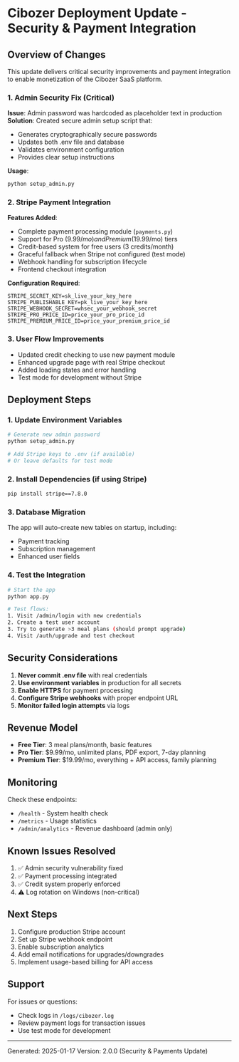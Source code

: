 # Cibozer Deployment Update - Security & Payment Integration

## Overview of Changes

This update delivers critical security improvements and payment integration to enable monetization of the Cibozer SaaS platform.

### 1. Admin Security Fix (Critical)

**Issue**: Admin password was hardcoded as placeholder text in production
**Solution**: Created secure admin setup script that:
- Generates cryptographically secure passwords
- Updates both .env file and database
- Validates environment configuration
- Provides clear setup instructions

**Usage**:
```bash
python setup_admin.py
```

### 2. Stripe Payment Integration

**Features Added**:
- Complete payment processing module (`payments.py`)
- Support for Pro ($9.99/mo) and Premium ($19.99/mo) tiers
- Credit-based system for free users (3 credits/month)
- Graceful fallback when Stripe not configured (test mode)
- Webhook handling for subscription lifecycle
- Frontend checkout integration

**Configuration Required**:
```env
STRIPE_SECRET_KEY=sk_live_your_key_here
STRIPE_PUBLISHABLE_KEY=pk_live_your_key_here
STRIPE_WEBHOOK_SECRET=whsec_your_webhook_secret
STRIPE_PRO_PRICE_ID=price_your_pro_price_id
STRIPE_PREMIUM_PRICE_ID=price_your_premium_price_id
```

### 3. User Flow Improvements

- Updated credit checking to use new payment module
- Enhanced upgrade page with real Stripe checkout
- Added loading states and error handling
- Test mode for development without Stripe

## Deployment Steps

### 1. Update Environment Variables

```bash
# Generate new admin password
python setup_admin.py

# Add Stripe keys to .env (if available)
# Or leave defaults for test mode
```

### 2. Install Dependencies (if using Stripe)

```bash
pip install stripe==7.8.0
```

### 3. Database Migration

The app will auto-create new tables on startup, including:
- Payment tracking
- Subscription management
- Enhanced user fields

### 4. Test the Integration

```bash
# Start the app
python app.py

# Test flows:
1. Visit /admin/login with new credentials
2. Create a test user account
3. Try to generate >3 meal plans (should prompt upgrade)
4. Visit /auth/upgrade and test checkout
```

## Security Considerations

1. **Never commit .env file** with real credentials
2. **Use environment variables** in production for all secrets
3. **Enable HTTPS** for payment processing
4. **Configure Stripe webhooks** with proper endpoint URL
5. **Monitor failed login attempts** via logs

## Revenue Model

- **Free Tier**: 3 meal plans/month, basic features
- **Pro Tier**: $9.99/mo, unlimited plans, PDF export, 7-day planning
- **Premium Tier**: $19.99/mo, everything + API access, family planning

## Monitoring

Check these endpoints:
- `/health` - System health check
- `/metrics` - Usage statistics
- `/admin/analytics` - Revenue dashboard (admin only)

## Known Issues Resolved

1. ✅ Admin security vulnerability fixed
2. ✅ Payment processing integrated
3. ✅ Credit system properly enforced
4. ⚠️ Log rotation on Windows (non-critical)

## Next Steps

1. Configure production Stripe account
2. Set up Stripe webhook endpoint
3. Enable subscription analytics
4. Add email notifications for upgrades/downgrades
5. Implement usage-based billing for API access

## Support

For issues or questions:
- Check logs in `/logs/cibozer.log`
- Review payment logs for transaction issues
- Use test mode for development

---

Generated: 2025-01-17
Version: 2.0.0 (Security & Payments Update)